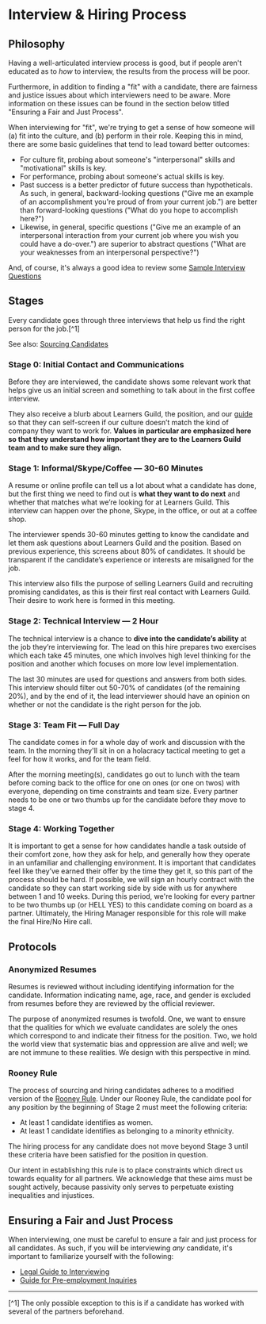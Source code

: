 # Interview & Hiring Process

## Philosophy

Having a well-articulated interview process is good, but if people aren't educated as to _how_ to interview, the results from the process will be poor.

Furthermore, in addition to finding a "fit" with a candidate, there are fairness and justice issues about which interviewers need to be aware. More information on these issues can be found in the section below titled "Ensuring a Fair and Just Process".

When interviewing for "fit", we're trying to get a sense of how someone will (a) fit into the culture, and (b) perform in their role. Keeping this in mind, there are some basic guidelines that tend to lead toward better outcomes:

- For culture fit, probing about someone's "interpersonal" skills and "motivational" skills is key.
- For performance, probing about someone's actual skills is key.
- Past success is a better predictor of future success than hypotheticals. As such, in general, backward-looking questions ("Give me an example of an accomplishment you're proud of from your current job.") are better than forward-looking questions ("What do you hope to accomplish here?")
- Likewise, in general, specific questions ("Give me an example of an interpersonal interaction from your current job where you wish you could have a do-over.") are superior to abstract questions ("What are your weaknesses from an interpersonal perspective?")

And, of course, it's always a good idea to review some [Sample Interview Questions](Sample-Interview-Questions.md)


## Stages

Every candidate goes through three interviews that help us find the right person for the job.[^1]

See also: [Sourcing Candidates](Sourcing-Candidates.md)

### Stage 0: Initial Contact and Communications

Before they are interviewed, the candidate shows some relevant work that helps give us an initial screen and something to talk about in the first coffee interview.

They also receive a blurb about Learners Guild, the position, and our [guide][guide] so that they can self-screen if our culture doesn’t match the kind of company they want to work for. **Values in particular are emphasized here so that they understand how important they are to the Learners Guild team and to make sure they align.**

### Stage 1: Informal/Skype/Coffee — 30-60 Minutes

A resume or online profile can tell us a lot about what a candidate has done, but the first thing we need to find out is **what they want to do next** and whether that matches what we’re looking for at Learners Guild. This interview can happen over the phone, Skype, in the office, or out at a coffee shop.

The interviewer spends 30-60 minutes getting to know the candidate and let them ask questions about Learners Guild and the position. Based on previous experience, this screens about 80% of candidates. It should be transparent if the candidate’s experience or interests are misaligned for the job.

This interview also fills the purpose of selling Learners Guild and recruiting promising candidates, as this is their first real contact with Learners Guild. Their desire to work here is formed in this meeting.

### Stage 2: Technical Interview — 2 Hour

The technical interview is a chance to **dive into the candidate’s ability** at the job they’re interviewing for. The lead on this hire prepares two exercises which each take 45 minutes, one which involves high level thinking for the position and another which focuses on more low level implementation.

The last 30 minutes are used for questions and answers from both sides. This interview should filter out 50-70% of candidates (of the remaining 20%), and by the end of it, the lead interviewer should have an opinion on whether or not the candidate is the right person for the job.

### Stage 3: Team Fit — Full Day

The candidate comes in for a whole day of work and discussion with the team. In the morning they'll sit in on a holacracy tactical meeting to get a feel for how it works, and for the team field.

After the morning meeting(s), candidates go out to lunch with the team before coming back to the office for one on ones (or one on twos) with everyone, depending on time constraints and team size. Every partner needs to be one or two thumbs up for the candidate before they move to stage 4.

### Stage 4: Working Together

It is important to get a sense for how candidates handle a task outside of their comfort zone, how they ask for help, and generally how they operate in an unfamiliar and challenging environment. It is important that candidates feel like they’ve earned their offer by the time they get it, so this part of the process should be hard. If possible, we will sign an hourly contract with the candidate so they can start working side by side with us for anywhere between 1 and 10 weeks. During this period, we're looking for every partner to be two thumbs up (or HELL YES) to this candidate coming on board as a partner. Ultimately, the Hiring Manager responsible for this role will make the final Hire/No Hire call. 

## Protocols

### Anonymized Resumes

Resumes is reviewed without including identifying information for the candidate. Information indicating name, age, race, and gender is excluded from resumes before they are reviewed by the official reviewer.

The purpose of anonymized resumes is twofold. One, we want to ensure that the qualities for which we evaluate candidates are solely the ones which correspond to and indicate their fitness for the position. Two, we hold the world view that systematic bias and oppression are alive and well; we are not immune to these realities. We design with this perspective in mind.

### Rooney Rule

The process of sourcing and hiring candidates adheres to a modified version of the [Rooney Rule](https://en.wikipedia.org/wiki/Rooney_Rule). Under our Rooney Rule, the candidate pool for any position by the beginning of Stage 2 must meet the following criteria:

- At least 1 candidate identifies as women.
- At least 1 candidate identifies as belonging to a minority ethnicity.

The hiring process for any candidate does not move beyond Stage 3 until these criteria have been satisfied for the position in question.

Our intent in establishing this rule is to place constraints which direct us towards equality for all partners. We acknowledge that these aims must be sought actively, because passivity only serves to perpetuate existing inequalities and injustices.

[guide]: https://github.com/LearnersGuild/guide

## Ensuring a Fair and Just Process

When interviewing, one must be careful to ensure a fair and just process for all candidates. As such, if you will be interviewing _any_ candidate, it's important to familiarize yourself with the following:

- [Legal Guide to Interviewing](Legal-Guide-to-Interviewing.md)
- [Guide for Pre-employment Inquiries](Guide-for-Pre-employment-Inquiries.md)

---

[^1] The only possible exception to this is if a candidate has worked with several of the partners beforehand.
